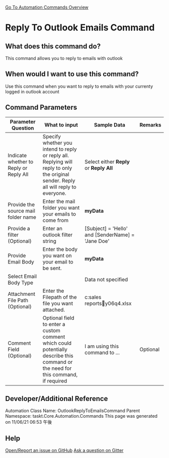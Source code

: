 <!--TITLE: Reply To Outlook Emails Command -->
<!-- SUBTITLE: a command in the Outlook Commands group. -->
[Go To Automation Commands Overview](/automation-commands.md)


# Reply To Outlook Emails Command


## What does this command do?
This command allows you to reply to emails with outlook


## When would I want to use this command?
Use this command when you want to reply to emails with your currenty logged in outlook account


## Command Parameters
| Parameter Question   	| What to input  	|  Sample Data 	| Remarks  	|
| ---                    | ---               | ---           | ---       |
|Indicate whether to Reply or Reply All|Specify whether you intend to reply or reply all. Replying will reply to only the original sender. Reply all will reply to everyone.|Select either **Reply** or **Reply All**||
|Provide the source mail folder name|Enter the mail folder you want your emails to come from|**myData**||
|Provide a filter (Optional)|Enter an outlook filter string|[Subject] = 'Hello' and [SenderName] = 'Jane Doe'||
|Provide Email Body|Enter the body you want on your email to be sent.|**myData**||
|Select Email Body Type||Data not specified||
|Attachment File Path (Optional)|Enter the Filepath of the file you want attached.|c:sales reportsy06q4.xlsx||
|Comment Field (Optional)|Optional field to enter a custom comment which could potentially describe this command or the need for this command, if required|I am using this command to ...|Optional|
















## Developer/Additional Reference
Automation Class Name: OutlookReplyToEmailsCommand
Parent Namespace: taskt.Core.Automation.Commands
This page was generated on 11/06/21 06:53 午後


## Help
[Open/Report an issue on GitHub](https://github.com/saucepleez/taskt/issues/new)
[Ask a question on Gitter](https://gitter.im/taskt-rpa/Lobby)
